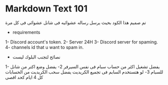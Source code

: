 # Markdown Text 101

تم صميم هذا الكود بحيث يرسل رساله عشوائيه فى شانل عشوائى فى كل مرة

- requirements

1- Discord account's token.
2- Server 24H
3- Discord server for spaming.
4- channels id that u want to spam in.

- نصائح لتجنب البلوك ليست

1- يفضل تشغيل اكثر من حساب سبام فى نفس السيرفر
2- يفضل وضع اكتر من شانل للسبام
3- لو هتستخدم السابم فى تجميع الكريديت يفضل سحب الكريديت من الحسابات كل 4 ايام كحد اقصى
